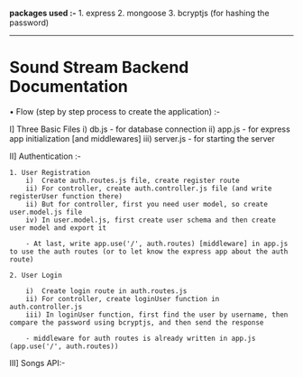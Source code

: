 **packages used :-**
    1. express
    2. mongoose
    3. bcryptjs (for hashing the password)
______________________________________________________________
# Sound Stream Backend Documentation    

• Flow (step by step process to create the application) :- 

I] Three Basic Files
    i) db.js - for database connection
    ii) app.js - for express app initialization   [and middlewares]
    iii) server.js - for starting the server

II] Authentication :-

    1. User Registration
        i)  Create auth.routes.js file, create register route 
        ii) For controller, create auth.controller.js file (and write registerUser function there)
        ii) But for controller, first you need user model, so create user.model.js file
        iv) In user.model.js, first create user schema and then create user model and export it

        - At last, write app.use('/', auth.routes) [middleware] in app.js to use the auth routes (or to let know the express app about the auth route)

    2. User Login

        i)  Create login route in auth.routes.js
        ii) For controller, create loginUser function in auth.controller.js
        iii) In loginUser function, first find the user by username, then compare the password using bcryptjs, and then send the response

        - middleware for auth routes is already written in app.js (app.use('/', auth.routes))

III] Songs API:-

    